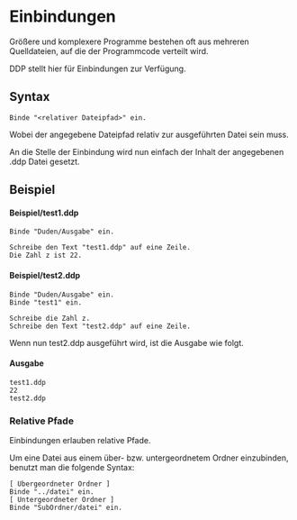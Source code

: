 # Einbindungen

Größere und komplexere Programme bestehen oft aus mehreren Quelldateien, auf die der Programmcode verteilt wird.

DDP stellt hier für Einbindungen zur Verfügung.

## Syntax
```ddp
Binde "<relativer Dateipfad>" ein.
```

Wobei der angegebene Dateipfad relativ zur ausgeführten Datei sein muss.

An die Stelle der Einbindung wird nun einfach der Inhalt der angegebenen .ddp Datei gesetzt.

## Beispiel

#### Beispiel/test1.ddp
```ddp
Binde "Duden/Ausgabe" ein.

Schreibe den Text "test1.ddp" auf eine Zeile.
Die Zahl z ist 22.
```

#### Beispiel/test2.ddp

```ddp
Binde "Duden/Ausgabe" ein.
Binde "test1" ein.

Schreibe die Zahl z.
Schreibe den Text "test2.ddp" auf eine Zeile.
```

Wenn nun test2.ddp ausgeführt wird, ist die Ausgabe wie folgt.

#### Ausgabe
```
test1.ddp
22
test2.ddp
```

### Relative Pfade
Einbindungen erlauben relative Pfade.

Um eine Datei aus einem über- bzw. untergeordnetem Ordner einzubinden, benutzt man die folgende Syntax:

```ddp
[ Übergeordneter Ordner ]
Binde "../datei" ein.
[ Untergeordneter Ordner ]
Binde "SubOrdner/datei" ein.
```